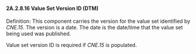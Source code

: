 #### 2A.2.8.16 Value Set Version ID (DTM)

Definition: This component carries the version for the value set identified by _CNE.15_. The version is a date. The date is the date/time that the value set being used was published.

Value set version ID is required if _CNE.15_ is populated.
